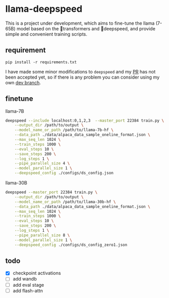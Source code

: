 # llama-deepspeed
This is a project under development, which aims to fine-tune the llama (7-65B) model based on the 🤗transformers and 🚀deepspeed, and provide simple and convenient training scripts.

## requirement
```
pip install -r requirements.txt
```
I have made some minor modifications to `deepspeed` and my [PR](https://github.com/microsoft/DeepSpeed/pull/3064) has not been accepted yet, so if there is any problem you can consider using my own [dev branch](https://github.com/HuangLK/DeepSpeed/tree/dev).

## finetune
llama-7B
```bash
deepspeed --include localhost:0,1,2,3  --master_port 22384 train.py \
    --output_dir /path/to/output \
    --model_name_or_path /path/to/llama-7b-hf \
    --data_path ./data/alpaca_data_sample_oneline_format.json \
    --max_seq_len 1024 \
    --train_steps 1000 \
    --eval_steps 10 \
    --save_steps 200 \
    --log_steps 1 \
    --pipe_parallel_size 4 \
    --model_parallel_size 1 \
    --deepspeed_config ./configs/ds_config.json
```

llama-30B
```bash
deepspeed --master_port 22384 train.py \
    --output_dir /path/to/output \
    --model_name_or_path /path/to/llama-30b-hf \
    --data_path ./data/alpaca_data_sample_oneline_format.json \
    --max_seq_len 1024 \
    --train_steps 1000 \
    --eval_steps 10 \
    --save_steps 200 \
    --log_steps 1 \
    --pipe_parallel_size 8 \
    --model_parallel_size 1 \
    --deepspeed_config ./configs/ds_config_zero1.json
```


## todo
* [X] checkpoint activations
* [ ] add wandb
* [ ] add eval stage
* [ ] add flash-attn
